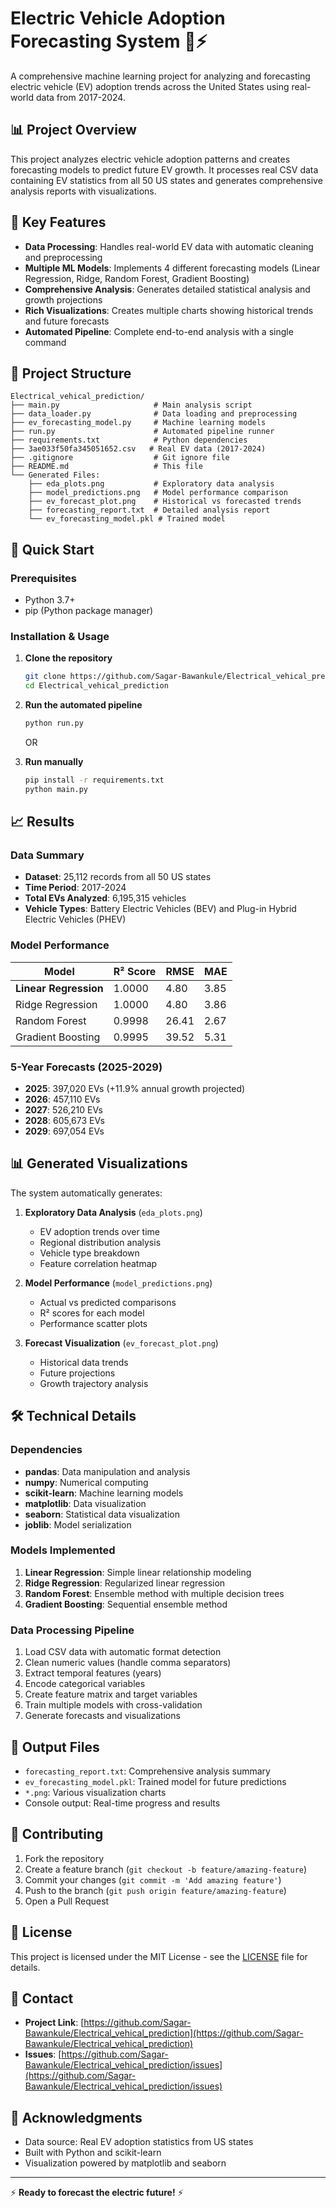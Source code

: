 # Electric Vehicle Adoption Forecasting System 🚗⚡

A comprehensive machine learning project for analyzing and forecasting electric vehicle (EV) adoption trends across the United States using real-world data from 2017-2024.

## 📊 Project Overview

This project analyzes electric vehicle adoption patterns and creates forecasting models to predict future EV growth. It processes real CSV data containing EV statistics from all 50 US states and generates comprehensive analysis reports with visualizations.

## 🎯 Key Features

- **Data Processing**: Handles real-world EV data with automatic cleaning and preprocessing
- **Multiple ML Models**: Implements 4 different forecasting models (Linear Regression, Ridge, Random Forest, Gradient Boosting)
- **Comprehensive Analysis**: Generates detailed statistical analysis and growth projections
- **Rich Visualizations**: Creates multiple charts showing historical trends and future forecasts
- **Automated Pipeline**: Complete end-to-end analysis with a single command

## 📁 Project Structure

```
Electrical_vehical_prediction/
├── main.py                     # Main analysis script
├── data_loader.py              # Data loading and preprocessing
├── ev_forecasting_model.py     # Machine learning models
├── run.py                      # Automated pipeline runner
├── requirements.txt            # Python dependencies
├── 3ae033f50fa345051652.csv   # Real EV data (2017-2024)
├── .gitignore                  # Git ignore file
├── README.md                   # This file
└── Generated Files:
    ├── eda_plots.png           # Exploratory data analysis
    ├── model_predictions.png   # Model performance comparison
    ├── ev_forecast_plot.png    # Historical vs forecasted trends
    ├── forecasting_report.txt  # Detailed analysis report
    └── ev_forecasting_model.pkl # Trained model
```

## 🚀 Quick Start

### Prerequisites
- Python 3.7+
- pip (Python package manager)

### Installation & Usage

1. **Clone the repository**
   ```bash
   git clone https://github.com/Sagar-Bawankule/Electrical_vehical_prediction.git
   cd Electrical_vehical_prediction
   ```

2. **Run the automated pipeline**
   ```bash
   python run.py
   ```
   
   OR

3. **Run manually**
   ```bash
   pip install -r requirements.txt
   python main.py
   ```

## 📈 Results

### Data Summary
- **Dataset**: 25,112 records from all 50 US states
- **Time Period**: 2017-2024
- **Total EVs Analyzed**: 6,195,315 vehicles
- **Vehicle Types**: Battery Electric Vehicles (BEV) and Plug-in Hybrid Electric Vehicles (PHEV)

### Model Performance
| Model | R² Score | RMSE | MAE |
|-------|----------|------|-----|
| **Linear Regression** | 1.0000 | 4.80 | 3.85 |
| Ridge Regression | 1.0000 | 4.80 | 3.86 |
| Random Forest | 0.9998 | 26.41 | 2.67 |
| Gradient Boosting | 0.9995 | 39.52 | 5.31 |

### 5-Year Forecasts (2025-2029)
- **2025**: 397,020 EVs (+11.9% annual growth projected)
- **2026**: 457,110 EVs
- **2027**: 526,210 EVs
- **2028**: 605,673 EVs
- **2029**: 697,054 EVs

## 📊 Generated Visualizations

The system automatically generates:

1. **Exploratory Data Analysis** (`eda_plots.png`)
   - EV adoption trends over time
   - Regional distribution analysis
   - Vehicle type breakdown
   - Feature correlation heatmap

2. **Model Performance** (`model_predictions.png`)
   - Actual vs predicted comparisons
   - R² scores for each model
   - Performance scatter plots

3. **Forecast Visualization** (`ev_forecast_plot.png`)
   - Historical data trends
   - Future projections
   - Growth trajectory analysis

## 🛠️ Technical Details

### Dependencies
- **pandas**: Data manipulation and analysis
- **numpy**: Numerical computing
- **scikit-learn**: Machine learning models
- **matplotlib**: Data visualization
- **seaborn**: Statistical data visualization
- **joblib**: Model serialization

### Models Implemented
1. **Linear Regression**: Simple linear relationship modeling
2. **Ridge Regression**: Regularized linear regression
3. **Random Forest**: Ensemble method with multiple decision trees
4. **Gradient Boosting**: Sequential ensemble method

### Data Processing Pipeline
1. Load CSV data with automatic format detection
2. Clean numeric values (handle comma separators)
3. Extract temporal features (years)
4. Encode categorical variables
5. Create feature matrix and target variables
6. Train multiple models with cross-validation
7. Generate forecasts and visualizations

## 📝 Output Files

- `forecasting_report.txt`: Comprehensive analysis summary
- `ev_forecasting_model.pkl`: Trained model for future predictions
- `*.png`: Various visualization charts
- Console output: Real-time progress and results

## 🤝 Contributing

1. Fork the repository
2. Create a feature branch (`git checkout -b feature/amazing-feature`)
3. Commit your changes (`git commit -m 'Add amazing feature'`)
4. Push to the branch (`git push origin feature/amazing-feature`)
5. Open a Pull Request

## 📄 License

This project is licensed under the MIT License - see the [LICENSE](LICENSE) file for details.

## 🔗 Contact

- **Project Link**: [https://github.com/Sagar-Bawankule/Electrical_vehical_prediction](https://github.com/Sagar-Bawankule/Electrical_vehical_prediction)
- **Issues**: [https://github.com/Sagar-Bawankule/Electrical_vehical_prediction/issues](https://github.com/Sagar-Bawankule/Electrical_vehical_prediction/issues)

## 🙏 Acknowledgments

- Data source: Real EV adoption statistics from US states
- Built with Python and scikit-learn
- Visualization powered by matplotlib and seaborn

---

⚡ **Ready to forecast the electric future!** ⚡
